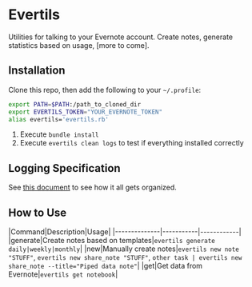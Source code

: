 # Evertils

Utilities for talking to your Evernote account.  Create notes, generate statistics based on usage, [more to come].

## Installation

Clone this repo, then add the following to your `~/.profile`:

```bash
export PATH=$PATH:/path_to_cloned_dir
export EVERTILS_TOKEN="YOUR_EVERNOTE_TOKEN"
alias evertils='evertils.rb'
```

1. Execute `bundle install`
2. Execute `evertils clean logs` to test if everything installed correctly

## Logging Specification
See [this document](LOGGING_SPECIFICATION.md) to see how it all gets organized.

## How to Use

|Command|Description|Usage|
|--------------|-----------|*------------*|
|generate|Create notes based on templates|`evertils generate daily|weekly|monthly`|
|new|Manually create notes|`evertils new note "STUFF"`, `evertils new share_note "STUFF"`, `other task | evertils new share_note --title="Piped data note"`|
|get|Get data from Evernote|`evertils get notebook`|
